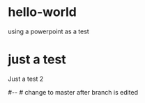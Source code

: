 # hello-world
using a powerpoint as a test
 
# just a test
Just a test 2
 
#-- # change to master after branch is edited
